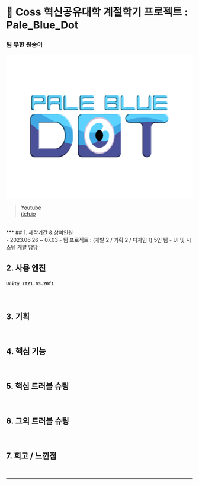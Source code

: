 📂 Coss 혁신공유대학 계절학기 프로젝트 : Pale_Blue_Dot
=============
### 팀 무한 원숭이
![Alt text](/Assets/Sprite/title.png)
</br>
>[Youtube](https://youtu.be/1lUBC5ziebE) </br>
>[itch.io](https://yogame.itch.io/palebluedot)
</br>
***
## 1. 제작기간 & 참여인원 </br>
- 2023.06.26 ~ 07.03
- 팀 프로젝트 : (개발 2 / 기획 2 / 디자인 1) 5인 팀
- UI 및 시스템 개발 담당

</br>

## 2. 사용 엔진
#### `Unity 2021.03.20f1`

</br>

## 3. 기획

</br>

##  4. 핵심 기능

</br>

## 5. 핵심 트러블 슈팅

</br>

## 6. 그외 트러블 슈팅

</br>

## 7. 회고 / 느낀점

</br>

***
